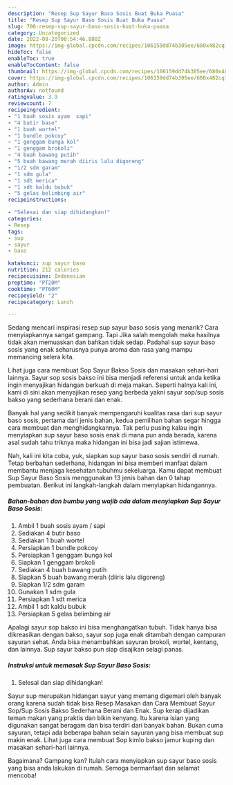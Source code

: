 ```yaml
---
description: "Resep Sup Sayur Baso Sosis Buat Buka Puasa"
title: "Resep Sup Sayur Baso Sosis Buat Buka Puasa"
slug: 700-resep-sup-sayur-baso-sosis-buat-buka-puasa
category: Uncategorized
date: 2022-08-20T00:54:46.888Z
image: https://img-global.cpcdn.com/recipes/106159dd74b305ee/680x482cq70/sup-sayur-baso-sosis-foto-resep-utama.jpg
hideToc: false
enableToc: true
enableTocContent: false
thumbnail: https://img-global.cpcdn.com/recipes/106159dd74b305ee/680x482cq70/sup-sayur-baso-sosis-foto-resep-utama.jpg
cover: https://img-global.cpcdn.com/recipes/106159dd74b305ee/680x482cq70/sup-sayur-baso-sosis-foto-resep-utama.jpg
author: Admin
authorAv: notfound
ratingvalue: 3.9
reviewcount: 7
recipeingredient:
- "1 buah sosis ayam  sapi"
- "4 butir baso"
- "1 buah wortel"
- "1 bundle pokcoy"
- "1 genggam bunga kol"
- "1 genggam brokoli"
- "4 buah bawang putih"
- "5 buah bawang merah diiris lalu digoreng"
- "1/2 sdm garam"
- "1 sdm gula"
- "1 sdt merica"
- "1 sdt kaldu bubuk"
- "5 gelas belimbing air"
recipeinstructions:

- "Selesai dan siap dihidangkan!"
categories:
- Resep
tags:
- sup
- sayur
- baso

katakunci: sup sayur baso 
nutrition: 212 calories
recipecuisine: Indonesian
preptime: "PT20M"
cooktime: "PT60M"
recipeyield: "2"
recipecategory: Lunch

---
```



Sedang mencari inspirasi resep sup sayur baso sosis yang menarik? Cara menyiapkannya sangat gampang. Tapi Jika salah mengolah maka hasilnya tidak akan memuaskan dan bahkan tidak sedap. Padahal sup sayur baso sosis yang enak seharusnya punya aroma dan rasa yang mampu memancing selera kita.


Lihat juga cara membuat Sop Sayur Bakso Sosis dan masakan sehari-hari lainnya. Sayur sop sosis bakso ini bisa menjadi referensi untuk anda ketika ingin menyajikan hidangan berkuah di meja makan. Seperti halnya kali ini, kami di sini akan menyajikan resep yang berbeda yakni sayur sop/sup sosis bakso yang sederhana berani dan enak.

Banyak hal yang sedikit banyak mempengaruhi kualitas rasa dari sup sayur baso sosis, pertama dari jenis bahan, kedua pemilihan bahan segar hingga cara membuat dan menghidangkannya. Tak perlu pusing kalau ingin menyiapkan sup sayur baso sosis enak di mana pun anda berada, karena asal sudah tahu triknya maka hidangan ini bisa jadi sajian istimewa.


Nah, kali ini kita coba, yuk, siapkan sup sayur baso sosis sendiri di rumah. Tetap berbahan sederhana, hidangan ini bisa memberi manfaat dalam membantu menjaga kesehatan tubuhmu sekeluarga. Kamu dapat membuat Sup Sayur Baso Sosis menggunakan 13 jenis bahan dan 0 tahap pembuatan. Berikut ini langkah-langkah dalam menyiapkan hidangannya.

<!--inarticleads1-->

##### Bahan-bahan dan bumbu yang wajib ada dalam menyiapkan Sup Sayur Baso Sosis:

1. Ambil 1 buah sosis ayam / sapi
1. Sediakan 4 butir baso
1. Sediakan 1 buah wortel
1. Persiapkan 1 bundle pokcoy
1. Persiapkan 1 genggam bunga kol
1. Siapkan 1 genggam brokoli
1. Sediakan 4 buah bawang putih
1. Siapkan 5 buah bawang merah (diiris lalu digoreng)
1. Siapkan 1/2 sdm garam
1. Gunakan 1 sdm gula
1. Persiapkan 1 sdt merica
1. Ambil 1 sdt kaldu bubuk
1. Persiapkan 5 gelas belimbing air


Apalagi sayur sop bakso ini bisa menghangatkan tubuh. Tidak hanya bisa dikreasikan dengan bakso, sayur sop juga enak ditambah dengan campuran sayuran sehat. Anda bisa menambahkan sayuran brokoli, wortel, kentang, dan lainnya. Sup sayur bakso pun siap disajikan selagi panas. 

<!--inarticleads2-->

##### Instruksi untuk memasak Sup Sayur Baso Sosis:


1. Selesai dan siap dihidangkan!

Sayur sup merupakan hidangan sayur yang memang digemari oleh banyak orang karena sudah tidak bisa Resep Masakan dan Cara Membuat Sayur Sop/Sup Sosis Bakso Sederhana Berani dan Enak. Sup kerap dijadikan teman makan yang praktis dan bikin kenyang. Itu karena isian yang digunakan sangat beragam dan bisa terdiri dari banyak bahan. Bukan cuma sayuran, tetapi ada beberapa bahan selain sayuran yang bisa membuat sup makin enak. Lihat juga cara membuat Sop kimlo bakso jamur kuping dan masakan sehari-hari lainnya. 

Bagaimana? Gampang kan? Itulah cara menyiapkan sup sayur baso sosis yang bisa anda lakukan di rumah. Semoga bermanfaat dan selamat mencoba!
